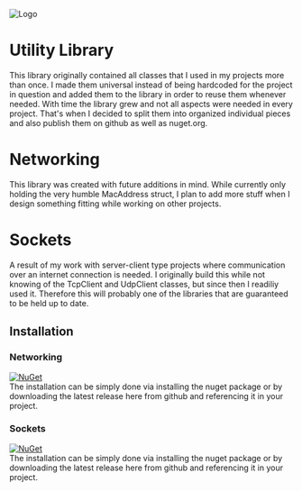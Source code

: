 ![Logo](../master/logo.png)

# Utility Library
This library originally contained all classes that I used in my projects more than once. I made them universal instead of being hardcoded for the project in question and added them to the library in order to reuse them whenever needed. With time the library grew and not all aspects were needed in every project. That's when I decided to split them into organized individual pieces and also publish them on github as well as nuget.org.

# Networking
This library was created with future additions in mind. While currently only holding the very humble MacAddress struct, I plan to add more stuff when I design something fitting while working on other projects.
# Sockets
A result of my work with server-client type projects where communication over an internet connection is needed. I originally build this while not knowing of the TcpClient and UdpClient classes, but since then I readiliy used it. Therefore this will probably one of the libraries that are guaranteed to be held up to date.
  
## Installation
### Networking
[![NuGet](https://img.shields.io/nuget/v/Narumikazuchi.Networking.svg)](https://www.nuget.org/packages/Narumikazuchi.Networking)  
The installation can be simply done via installing the nuget package or by downloading the latest release here from github and referencing it in your project.
### Sockets
[![NuGet](https://img.shields.io/nuget/v/Narumikazuchi.Networking.Sockets.svg)](https://www.nuget.org/packages/Narumikazuchi.Networking.Sockets)  
The installation can be simply done via installing the nuget package or by downloading the latest release here from github and referencing it in your project.
